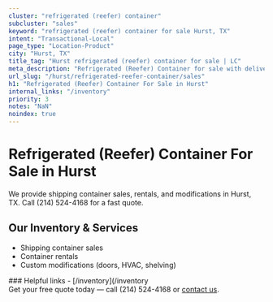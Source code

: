 ```yaml
---
cluster: "refrigerated (reefer) container"
subcluster: "sales"
keyword: "refrigerated (reefer) container for sale Hurst, TX"
intent: "Transactional-Local"
page_type: "Location-Product"
city: "Hurst, TX"
title_tag: "Hurst refrigerated (reefer) container for sale | LC"
meta_description: "Refrigerated (Reefer) Container for sale with delivery in Hurst, TX. LC Container — local Since 2003. Get pricing today."
url_slug: "/hurst/refrigerated-reefer-container/sales"
h1: "Refrigerated (Reefer) Container For Sale in Hurst"
internal_links: "/inventory"
priority: 3
notes: "NaN"
noindex: true
---
```


# Refrigerated (Reefer) Container For Sale in Hurst

We provide shipping container sales, rentals, and modifications in Hurst, TX. Call (214) 524-4168 for a fast quote.

## Our Inventory & Services
- Shipping container sales
- Container rentals
- Custom modifications (doors, HVAC, shelving)

<div data-section="internal-links">
### Helpful links
- [/inventory](/inventory
</div>

<div data-section="cta">
Get your free quote today — call (214) 524-4168 or <a href="/contact">contact us</a>.
</div>

<script type="application/ld+json">{"@context":"https://schema.org","@type":"FAQPage","mainEntity":[{"@type":"Question","name":"How much does delivery cost in Hurst, TX?","acceptedAnswer":{"@type":"Answer","text":"Delivery costs vary by distance and container size. Most deliveries in Hurst, TX range from $150-$300. Call (214) 524-4168 for an exact quote based on your specific location."}},{"@type":"Question","name":"Do you offer financing or payment plans?","acceptedAnswer":{"@type":"Answer","text":"We accept major credit cards, checks, and can discuss commercial terms for bulk purchases. Call (214) 524-4168 to discuss options."}},{"@type":"Question","name":"Can you customize containers in Hurst, TX?","acceptedAnswer":{"@type":"Answer","text":"Yes — we perform modifications like doors, HVAC, insulation, and shelving. Request a custom quote at (214) 524-4168 or via our contact form."}}]}</script>
